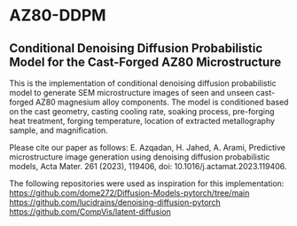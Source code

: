# AZ80-DDPM
## Conditional Denoising Diffusion Probabilistic Model for the Cast-Forged AZ80 Microstructure

This is the implementation of conditional denoising diffusion probabilistic model to generate SEM microstructure images of seen and unseen cast-forged AZ80 magnesium alloy components. The model is conditioned based on the cast geometry, casting cooling rate, soaking process, pre-forging heat treatment, forging temperature, location of extracted metallography sample, and magnification. 


Please cite our paper as follows:
E. Azqadan, H. Jahed, A. Arami, Predictive microstructure image generation using denoising diffusion probabilistic models, Acta Mater. 261 (2023), 119406, doi: 10.1016/j.actamat.2023.119406.


The following repositories were used as inspiration for this implementation:
https://github.com/dome272/Diffusion-Models-pytorch/tree/main
https://github.com/lucidrains/denoising-diffusion-pytorch
https://github.com/CompVis/latent-diffusion

